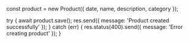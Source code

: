 const product = new Product({
    date,
    name,
    description,
    category
  });

  try {
    await product.save();
    res.send({ message: 'Product created successfully' });
  } catch (err) {
    res.status(400).send({ message: 'Error creating product' });
  }